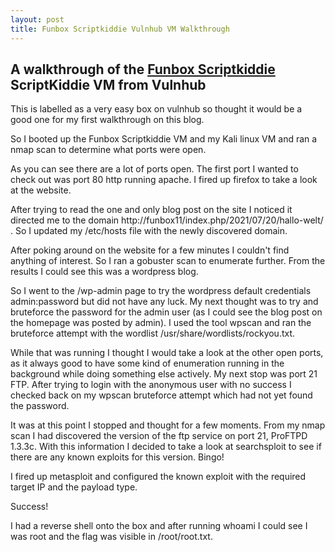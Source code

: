 ```yaml
---
layout: post
title: Funbox Scriptkiddie Vulnhub VM Walkthrough
---
```


## A walkthrough of the [Funbox Scriptkiddie](https://www.vulnhub.com/entry/funbox-scriptkiddie,725/) ScriptKiddie VM from Vulnhub

This is labelled as a very easy box on vulnhub so thought it would be a good one for my first walkthrough on this blog. 

So I booted up the Funbox Scriptkiddie VM and my Kali linux VM and ran a nmap scan to determine what ports were open. 

As you can see there are a lot of ports open. The first port I wanted to check out was port 80 http running apache.  I fired up firefox to take a look at the website.

After trying to read the one and only blog post on the site I noticed it directed me to the domain http://funbox11/index.php/2021/07/20/hallo-welt/ .  So I updated my /etc/hosts file with the newly discovered domain. 


After poking around on the website for a few minutes I couldn't find anything of interest.  So I ran a gobuster scan to enumerate further.  From the results I could see this was a wordpress blog. 


So I went to the /wp-admin page to try the wordpress default credentials admin:password but did not have any luck.  My next thought was to try and bruteforce the password for the admin user (as I could see the blog post on the homepage was posted by admin).  I used the tool wpscan and ran the bruteforce attempt with the wordlist /usr/share/wordlists/rockyou.txt. 


While that was running I thought I would take a look at the other open ports, as it always good to have some kind of enumeration running in the background while doing something else actively.  My next stop was port 21 FTP.  After trying to login with the anonymous user with no success I checked back on my wpscan bruteforce attempt which had not yet found the password. 

It was at this point I stopped and thought for a few moments.  From my nmap scan I had discovered the version of the ftp service on port 21, ProFTPD 1.3.3c.  With this information I decided to take a look at searchsploit to see if there are any known exploits for this version.  Bingo!


I fired up metasploit and configured the known exploit with the required target IP and the payload type. 


Success!


I had a reverse shell onto the box and after running whoami I could see I was root and the flag was visible in /root/root.txt.


